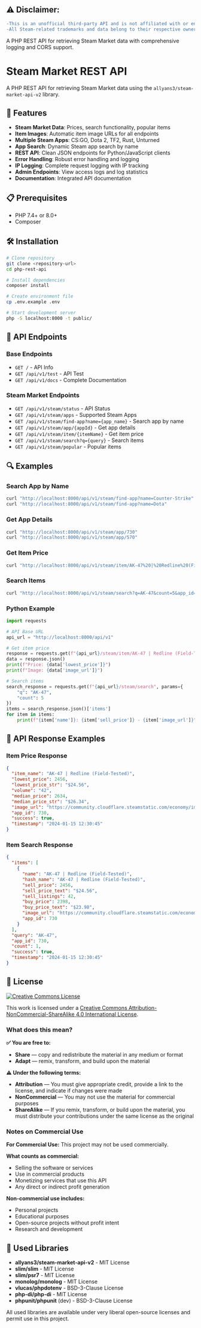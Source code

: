 ## ⚠️ Disclaimer: 
```diff
-This is an unofficial third-party API and is not affiliated with or endorsed by Valve Corporation or Steam.
-All Steam-related trademarks and data belong to their respective owners.
```

A PHP REST API for retrieving Steam Market data with comprehensive logging and CORS support.

# Steam Market REST API

A PHP REST API for retrieving Steam Market data using the `allyans3/steam-market-api-v2` library.

## 🚀 Features

- **Steam Market Data**: Prices, search functionality, popular items
- **Item Images**: Automatic item image URLs for all endpoints
- **Multiple Steam Apps**: CS:GO, Dota 2, TF2, Rust, Unturned
- **App Search**: Dynamic Steam app search by name
- **REST API**: Clean JSON endpoints for Python/JavaScript clients
- **Error Handling**: Robust error handling and logging
- **IP Logging**: Complete request logging with IP tracking
- **Admin Endpoints**: View access logs and log statistics
- **Documentation**: Integrated API documentation

## 📋 Prerequisites

- PHP 7.4+ or 8.0+
- Composer

## 🛠️ Installation

```bash
# Clone repository
git clone <repository-url>
cd php-rest-api

# Install dependencies
composer install

# Create environment file
cp .env.example .env

# Start development server
php -S localhost:8000 -t public/
```

## 📡 API Endpoints

### Base Endpoints
- `GET /` - API Info
- `GET /api/v1/test` - API Test
- `GET /api/v1/docs` - Complete Documentation

### Steam Market Endpoints
- `GET /api/v1/steam/status` - API Status
- `GET /api/v1/steam/apps` - Supported Steam Apps
- `GET /api/v1/steam/find-app?name={app_name}` - Search app by name
- `GET /api/v1/steam/app/{appId}` - Get app details
- `GET /api/v1/steam/item/{itemName}` - Get item price
- `GET /api/v1/steam/search?q={query}` - Search items
- `GET /api/v1/steam/popular` - Popular items

## 🔍 Examples

### Search App by Name
```bash
curl "http://localhost:8000/api/v1/steam/find-app?name=Counter-Strike"
curl "http://localhost:8000/api/v1/steam/find-app?name=Dota"
```

### Get App Details
```bash
curl "http://localhost:8000/api/v1/steam/app/730"
curl "http://localhost:8000/api/v1/steam/app/570"
```

### Get Item Price
```bash
curl "http://localhost:8000/api/v1/steam/item/AK-47%20|%20Redline%20(Field-Tested)"
```

### Search Items
```bash
curl "http://localhost:8000/api/v1/steam/search?q=AK-47&count=5&app_id=730"
```

### Python Example
```python
import requests

# API Base URL
api_url = "http://localhost:8000/api/v1"

# Get item price
response = requests.get(f"{api_url}/steam/item/AK-47 | Redline (Field-Tested)")
data = response.json()
print(f"Price: {data['lowest_price']}")
print(f"Image: {data['image_url']}")

# Search items
search_response = requests.get(f"{api_url}/steam/search", params={
    "q": "AK-47",
    "count": 5
})
items = search_response.json()['items']
for item in items:
    print(f"{item['name']}: {item['sell_price']} - {item['image_url']}")
```

## 📄 API Response Examples

### Item Price Response
```json
{
  "item_name": "AK-47 | Redline (Field-Tested)",
  "lowest_price": 2456,
  "lowest_price_str": "$24.56",
  "volume": "42",
  "median_price": 2634,
  "median_price_str": "$26.34",
  "image_url": "https://community.cloudflare.steamstatic.com/economy/image/fWFc82js0fmoRAP-qOIPu5THSWqfSmTELLqcUywGkijVjZULUrsm1j-9xgEObwgfEh_nvjlWhNzZCveCDfIBj98xqodQ2CZknz56P7fiDzZ2TQXJVfdhX_Dpsw",
  "app_id": 730,
  "success": true,
  "timestamp": "2024-01-15 12:30:45"
}
```

### Item Search Response
```json
{
  "items": [
    {
      "name": "AK-47 | Redline (Field-Tested)",
      "hash_name": "AK-47 | Redline (Field-Tested)",
      "sell_price": 2456,
      "sell_price_text": "$24.56",
      "sell_listings": 42,
      "buy_price": 2398,
      "buy_price_text": "$23.98",
      "image_url": "https://community.cloudflare.steamstatic.com/economy/image/fWFc82js0fmoRAP-qOIPu5THSWqfSmTELLqcUywGkijVjZULUrsm1j-9xgEObwgfEh_nvjlWhNzZCveCDfIBj98xqodQ2CZknz56P7fiDzZ2TQXJVfdhX_Dpsw",
      "app_id": 730
    }
  ],
  "query": "AK-47",
  "app_id": 730,
  "count": 1,
  "success": true,
  "timestamp": "2024-01-15 12:30:45"
}
```

## 📄 License

[![Creative Commons License](https://i.creativecommons.org/l/by-nc-sa/4.0/88x31.png)](http://creativecommons.org/licenses/by-nc-sa/4.0/)

This work is licensed under a [Creative Commons Attribution-NonCommercial-ShareAlike 4.0 International License](http://creativecommons.org/licenses/by-nc-sa/4.0/).

### What does this mean?

**✅ You are free to:**
- **Share** — copy and redistribute the material in any medium or format
- **Adapt** — remix, transform, and build upon the material

**⚠️ Under the following terms:**
- **Attribution** — You must give appropriate credit, provide a link to the license, and indicate if changes were made
- **NonCommercial** — You may not use the material for commercial purposes
- **ShareAlike** — If you remix, transform, or build upon the material, you must distribute your contributions under the same license as the original

### Notes on Commercial Use

**For Commercial Use:** This project may not be used commercially.

**What counts as commercial:**
- Selling the software or services
- Use in commercial products
- Monetizing services that use this API
- Any direct or indirect profit generation

**Non-commercial use includes:**
- Personal projects
- Educational purposes
- Open-source projects without profit intent
- Research and development

## 🙏 Used Libraries

- **allyans3/steam-market-api-v2** - MIT License
- **slim/slim** - MIT License
- **slim/psr7** - MIT License  
- **monolog/monolog** - MIT License
- **vlucas/phpdotenv** - BSD-3-Clause License
- **php-di/php-di** - MIT License
- **phpunit/phpunit** (dev) - BSD-3-Clause License

All used libraries are available under very liberal open-source licenses and permit use in this project.
